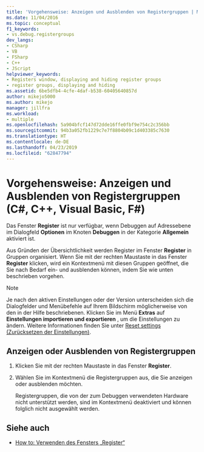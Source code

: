 ```yaml
---
title: 'Vorgehensweise: Anzeigen und Ausblenden von Registergruppen | Microsoft-Dokumentation'
ms.date: 11/04/2016
ms.topic: conceptual
f1_keywords:
- vs.debug.registergroups
dev_langs:
- CSharp
- VB
- FSharp
- C++
- JScript
helpviewer_keywords:
- Registers window, displaying and hiding register groups
- register groups, displaying and hiding
ms.assetid: 6be5dfb4-4cfe-4daf-b538-60405640857d
author: mikejo5000
ms.author: mikejo
manager: jillfra
ms.workload:
- multiple
ms.openlocfilehash: 5a904bfcf147d72dde16ffe0fbf9e754c2c356bb
ms.sourcegitcommit: 94b3a052fb1229c7e7f8804b09c1d403385c7630
ms.translationtype: HT
ms.contentlocale: de-DE
ms.lasthandoff: 04/23/2019
ms.locfileid: "62847794"
---
```

# <a name="how-to-display-and-hide-register-groups-c-c-visual-basic-f"></a>Vorgehensweise: Anzeigen und Ausblenden von Registergruppen (C#, C++, Visual Basic, F#)

Das Fenster **Register** ist nur verfügbar, wenn Debuggen auf Adressebene im Dialogfeld **Optionen** im Knoten **Debuggen** in der Kategorie **Allgemein** aktiviert ist.

Aus Gründen der Übersichtlichkeit werden Register im Fenster **Register** in Gruppen organisiert. Wenn Sie mit der rechten Maustaste in das Fenster **Register** klicken, wird ein Kontextmenü mit diesen Gruppen geöffnet, die Sie nach Bedarf ein- und ausblenden können, indem Sie wie unten beschrieben vorgehen.

> [!NOTE]
> Je nach den aktiven Einstellungen oder der Version unterscheiden sich die Dialogfelder und Menübefehle auf Ihrem Bildschirm möglicherweise von den in der Hilfe beschriebenen. Klicken Sie im Menü **Extras** auf **Einstellungen importieren und exportieren** , um die Einstellungen zu ändern. Weitere Informationen finden Sie unter [Reset settings (Zurücksetzen der Einstellungen)](../ide/environment-settings.md#reset-settings).

## <a name="display-or-hide-register-groups"></a>Anzeigen oder Ausblenden von Registergruppen

1. Klicken Sie mit der rechten Maustaste in das Fenster **Register**.

2. Wählen Sie im Kontextmenü die Registergruppen aus, die Sie anzeigen oder ausblenden möchten.

     Registergruppen, die von der zum Debuggen verwendeten Hardware nicht unterstützt werden, sind im Kontextmenü deaktiviert und können folglich nicht ausgewählt werden.

## <a name="see-also"></a>Siehe auch

- [How to: Verwenden des Fensters „Register“](../debugger/how-to-use-the-registers-window.md)